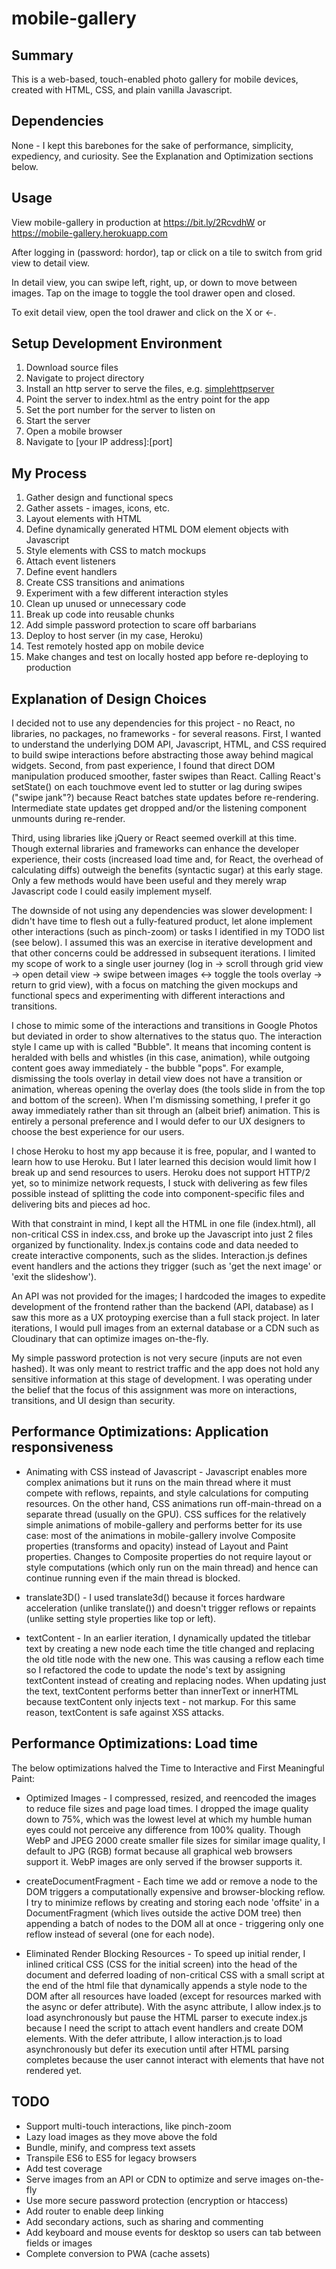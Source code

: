 # mobile-gallery

## Summary

This is a web-based, touch-enabled photo gallery for mobile devices, created with HTML, CSS, and plain vanilla Javascript.

## Dependencies

None - I kept this barebones for the sake of performance, simplicity, expediency, and curiosity. See the Explanation and Optimization sections below.

## Usage

View mobile-gallery in production at https://bit.ly/2RcvdhW or https://mobile-gallery.herokuapp.com

After logging in (password: hordor), tap or click on a tile to switch from grid view to detail view.

In detail view, you can swipe left, right, up, or down to move between images.
Tap on the image to toggle the tool drawer open and closed.

To exit detail view, open the tool drawer and click on the X or <-.

## Setup Development Environment

1. Download source files
2. Navigate to project directory
3. Install an http server to serve the files, e.g. [simplehttpserver](https://www.npmjs.com/package/simplehttpserver)
4. Point the server to index.html as the entry point for the app
5. Set the port number for the server to listen on
6. Start the server
7. Open a mobile browser
8. Navigate to [your IP address]:[port]

## My Process

1. Gather design and functional specs
2. Gather assets - images, icons, etc.
3. Layout elements with HTML
4. Define dynamically generated HTML DOM element objects with Javascript
5. Style elements with CSS to match mockups
6. Attach event listeners
7. Define event handlers
8. Create CSS transitions and animations
9. Experiment with a few different interaction styles
10. Clean up unused or unnecessary code
11. Break up code into reusable chunks
12. Add simple password protection to scare off barbarians
13. Deploy to host server (in my case, Heroku)
14. Test remotely hosted app on mobile device
15. Make changes and test on locally hosted app before re-deploying to production

## Explanation of Design Choices

I decided not to use any dependencies for this project - no React, no libraries, no packages, no frameworks - for several reasons. First, I wanted to understand the underlying DOM API, Javascript, HTML, and CSS required to build swipe interactions before abstracting those away behind magical widgets. Second, from past experience, I found that direct DOM manipulation produced smoother, faster swipes than React. Calling React's setState() on each touchmove event led to stutter or lag during swipes ("swipe jank"?) because React batches state updates before re-rendering. Intermediate state updates get dropped and/or the listening component unmounts during re-render.

Third, using libraries like jQuery or React seemed overkill at this time. Though external libraries and frameworks can enhance the developer experience, their costs (increased load time and, for React, the overhead of calculating diffs) outweigh the benefits (syntactic sugar) at this early stage. Only a few methods would have been useful and they merely wrap Javascript code I could easily implement myself. 

The downside of not using any dependencies was slower development: I didn't have time to flesh out a fully-featured product, let alone implement other interactions (such as pinch-zoom) or tasks I identified in my TODO list (see below). I assumed this was an exercise in iterative development and that other concerns could be addressed in subsequent iterations. I limited my scope of work to a single user journey (log in -> scroll through grid view -> open detail view -> swipe between images <-> toggle the tools overlay -> return to grid view), with a focus on matching the given mockups and functional specs and experimenting with different interactions and transitions. 

I chose to mimic some of the interactions and transitions in Google Photos but deviated in order to show alternatives to the status quo. The interaction style I came up with is called "Bubble". It means that incoming content is heralded with bells and whistles (in this case, animation), while outgoing content goes away immediately - the bubble "pops". For example, dismissing the tools overlay in detail view does not have a transition or animation, whereas opening the overlay does (the tools slide in from the top and bottom of the screen). When I'm dismissing something, I prefer it go away immediately rather than sit through an (albeit brief) animation. This is entirely a personal preference and I would defer to our UX designers to choose the best experience for our users.

I chose Heroku to host my app because it is free, popular, and I wanted to learn how to use Heroku. But I later learned this decision would limit how I break up and send resources to users. Heroku does not support HTTP/2 yet, so to minimize network requests, I stuck with delivering as few files possible instead of splitting the code into component-specific files and delivering bits and pieces ad hoc.

With that constraint in mind, I kept all the HTML in one file (index.html), all non-critical CSS in index.css, and broke up the Javascript into just 2 files organized by functionality. Index.js contains code and data needed to create interactive components, such as the slides. Interaction.js defines event handlers and the actions they trigger (such as 'get the next image' or 'exit the slideshow'). 

An API was not provided for the images; I hardcoded the images to expedite development of the frontend rather than the backend (API, database) as I saw this more as a UX protoyping exercise than a full stack project. In later iterations, I would pull images from an external database or a CDN such as Cloudinary that can optimize images on-the-fly.

My simple password protection is not very secure (inputs are not even hashed). It was only meant to restrict traffic and the app does not hold any sensitive information at this stage of development. I was operating under the belief that the focus of this assignment was more on interactions, transitions, and UI design than security.

## Performance Optimizations: Application responsiveness

* Animating with CSS instead of Javascript - Javascript enables more complex animations but it runs on the main thread where it must compete with reflows, repaints, and style calculations for computing resources. On the other hand, CSS animations run off-main-thread on a separate thread (usually on the GPU). CSS suffices for the relatively simple animations of mobile-gallery and performs better for its use case: most of the animations in mobile-gallery involve Composite properties (transforms and opacity) instead of Layout and Paint properties. Changes to Composite properties do not require layout or style computations (which only run on the main thread) and hence can continue running even if the main thread is blocked. 

* translate3D() - I used translate3d() because it forces hardware acceleration (unlike translate()) and doesn't trigger reflows or repaints (unlike setting style properties like top or left).

* textContent - In an earlier iteration, I dynamically updated the titlebar text by creating a new node each time the title changed and replacing the old title node with the new one. This was causing a reflow each time so I refactored the code to update the node's text by assigning textContent instead of creating and replacing nodes. When updating just the text, textContent performs better than innerText or innerHTML because textContent only injects text - not markup. For this same reason, textContent is safe against XSS attacks.

## Performance Optimizations: Load time

The below optimizations halved the Time to Interactive and First Meaningful Paint:

* Optimized Images - I compressed, resized, and reencoded the images to reduce file sizes and page load times. I dropped the image quality down to 75%, which was the lowest level at which my humble human eyes could not perceive any difference from 100% quality. Though WebP and JPEG 2000 create smaller file sizes for similar image quality, I default to JPG (RGB) format because all graphical web browsers support it. WebP images are only served if the browser supports it.

* createDocumentFragment - Each time we add or remove a node to the DOM triggers a computationally expensive and browser-blocking reflow. I try to minimize reflows by creating and storing each node 'offsite' in a DocumentFragment (which lives outside the active DOM tree) then appending a batch of nodes to the DOM all at once - triggering only one reflow instead of several (one for each node).

* Eliminated Render Blocking Resources - To speed up initial render, I inlined critical CSS (CSS for the initial screen) into the head of the document and deferred loading of non-critical CSS with a small script at the end of the html file that dynamically appends a style node to the DOM after all resources have loaded (except for resources marked with the async or defer attribute). With the async attribute, I allow index.js to load asynchronously but pause the HTML parser to execute index.js because I need the script to attach event handlers and create DOM elements. With the defer attribute, I allow interaction.js to load asynchronously but defer its execution until after HTML parsing completes because the user cannot interact with elements that have not rendered yet.

## TODO

* Support multi-touch interactions, like pinch-zoom
* Lazy load images as they move above the fold
* Bundle, minify, and compress text assets
* Transpile ES6 to ES5 for legacy browsers
* Add test coverage
* Serve images from an API or CDN to optimize and serve images on-the-fly
* Use more secure password protection (encryption or htaccess)
* Add router to enable deep linking
* Add secondary actions, such as sharing and commenting
* Add keyboard and mouse events for desktop so users can tab between fields or images
* Complete conversion to PWA (cache assets)
